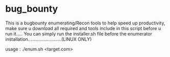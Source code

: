# bug_bounty

This is a bugbounty enumerating/Recon tools to help speed up productivity, make sure u download all required and tools include in this script before u run it.....
You can simply run the installer.sh file before the enumerator installation..........................(LINUX ONLY) 

usage : ./enum.sh <target.com>

